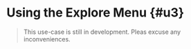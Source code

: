# Using the Explore Menu {#u3}
> This use-case is still in development. Pleas excuse any inconveniences.
